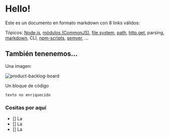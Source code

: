 # Hello!

Este es un documento en formato markdown con 8 links válidos:

Tópicos: [Node.js](https://nodejs.org/en/),
[módulos (CommonJS)](https://nodejs.org/docs/latest-v0.10.x/api/modules.html),
[file system](https://nodejs.org/api/fs.html),
[path](https://nodejs.org/api/path.html),
[http.get](https://nodejs.org/api/http.html#http_http_get_options_callback),
parsing,
[markdown](https://daringfireball.net/projects/markdown/syntax), CLI,
[npm-scripts](https://docs.npmjs.com/misc/scripts),
[semver](https://semver.org/a), ...

## También tenenemos...

Una imagen:

![product-backlog-board](product-backlog.jpg)

Un bloque de código

```
texto no enriquecido
```

### Cositas por aquí 

* [] La
* [] La
* [] La